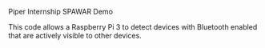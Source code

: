 Piper Internship SPAWAR Demo

This code allows a Raspberry Pi 3 to detect devices with Bluetooth enabled that are actively visible to other devices.





